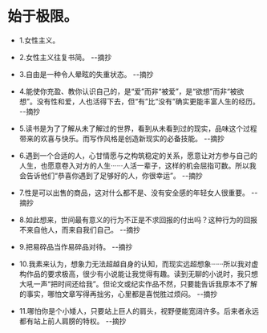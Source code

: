 # 始于极限。

- 1.女性主义。

- 2.女性主义往复书简。 --摘抄

- 3.自由是一种令人晕眩的失重状态。 --摘抄

- 4.能使你充盈、教你认识自己的，是“爱”而非“被爱”，是“欲想”而非“被欲想”。没有性和爱，人也活得下去，但“有”比“没有”确实更能丰富人生的经历。 --摘抄

- 5.读书是为了了解从未了解过的世界，看到从未看到过的现实，品味这个过程带来的欢喜与快乐。而写作风格是创造新现实的必备技能。 --摘抄

- 6.遇到一个合适的人，心甘情愿与之构筑稳定的关系，愿意让对方参与自己的人生，也愿意卷入对方的人生······人活一辈子，这样的机会屈指可数。所以我会告诉他们“恭喜你遇到了足够好的人，你很幸运”。 --摘抄

- 7.性是可以出售的商品，这对什么都不是、没有安全感的年轻女人很重要。 --摘抄

- 8.如此想来，世间最有意义的行为不正是不求回报的付出吗？这种行为的回报不来自他人，而来自我们自己。 --摘抄

- 9.把易碎品当作易碎品对待。 --摘抄

- 10.我素来认为，想象力无法超越自身的认知，而现实远超想象······所以我对虚构作品的要求极高，很少有小说能让我觉得有趣。读到无聊的小说时，我只想大吼一声“把时间还给我”。但论文或纪实作品不然，只要能告诉我原本不了解的事实，哪怕文章写得再拙劣，心里都是喜悦胜过烦闷。 --摘抄

- 11.哪怕你是个小矮人，只要站上巨人的肩头，视野便能宽阔许多。后来者永远都有站上前人肩膀的特权。 --摘抄
